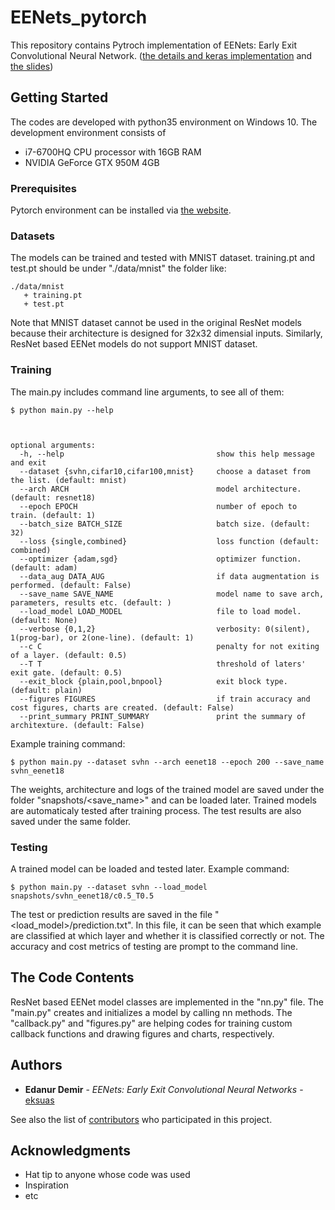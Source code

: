# EENets_pytorch
This repository contains Pytroch implementation of EENets: Early Exit Convolutional Neural Network. ([the details and keras implementation](https://github.com/eksuas/EENet) and [the slides](https://docs.google.com/presentation/d/1c-C3MewSl3aXxxits3Vm7k2z5h2RVUp5U2ypb9Xq9Q0/edit?usp=sharing))

## Getting Started

The codes are developed with python35 environment on Windows 10. The development environment consists of 
 * i7-6700HQ CPU processor with 16GB RAM 
 * NVIDIA GeForce GTX 950M 4GB

### Prerequisites

Pytorch environment can be installed via [the website](https://pytorch.org/get-started/locally/).

### Datasets

The models can be trained and tested with MNIST dataset.
training.pt and test.pt should be under "./data/mnist" the folder like:
```
./data/mnist
   + training.pt
   + test.pt
```

Note that MNIST dataset cannot be used in the original ResNet models because their architecture is designed for 32x32 dimensial inputs.
Similarly, ResNet based EENet models do not support MNIST dataset. 

### Training

The main.py includes command line arguments, to see all of them:
```
$ python main.py --help



optional arguments:
  -h, --help                                  show this help message and exit
  --dataset {svhn,cifar10,cifar100,mnist}     choose a dataset from the list. (default: mnist)
  --arch ARCH                                 model architecture. (default: resnet18)
  --epoch EPOCH                               number of epoch to train. (default: 1)
  --batch_size BATCH_SIZE                     batch size. (default: 32)
  --loss {single,combined}                    loss function (default: combined)
  --optimizer {adam,sgd}                      optimizer function. (default: adam)
  --data_aug DATA_AUG                         if data augmentation is performed. (default: False)
  --save_name SAVE_NAME                       model name to save arch, parameters, results etc. (default: )
  --load_model LOAD_MODEL                     file to load model. (default: None)
  --verbose {0,1,2}                           verbosity: 0(silent), 1(prog-bar), or 2(one-line). (default: 1)
  --c C                                       penalty for not exiting of a layer. (default: 0.5)
  --T T                                       threshold of laters' exit gate. (default: 0.5)
  --exit_block {plain,pool,bnpool}            exit block type. (default: plain)
  --figures FIGURES                           if train accuracy and cost figures, charts are created. (default: False)
  --print_summary PRINT_SUMMARY               print the summary of architexture. (default: False)
```

Example training command:
```
$ python main.py --dataset svhn --arch eenet18 --epoch 200 --save_name svhn_eenet18
```
The weights, architecture and logs of the trained model are saved under the folder "snapshots/<save_name>" and can be loaded later.
Trained models are automaticaly tested after training process. The test results are also saved under the same folder.

### Testing

A trained model can be loaded and tested later. Example command:
```
$ python main.py --dataset svhn --load_model snapshots/svhn_eenet18/c0.5_T0.5
```
The test or prediction results are saved in the file "<load_model>/prediction.txt".
In this file, it can be seen that which example are classified at which layer and whether it is classified correctly or not.
The accuracy and cost metrics of testing are prompt to the command line.

## The Code Contents

ResNet based EENet model classes are implemented in the "nn.py" file. 
The "main.py" creates and initializes a model by calling nn methods.
The "callback.py" and "figures.py" are helping codes for training custom callback functions and drawing figures and charts, respectively.

## Authors

* **Edanur Demir** - *EENets: Early Exit Convolutional Neural Networks* - [eksuas](https://github.com/eksuas)

See also the list of [contributors](https://github.com/your/project/contributors) who participated in this project.

## Acknowledgments

* Hat tip to anyone whose code was used
* Inspiration
* etc
